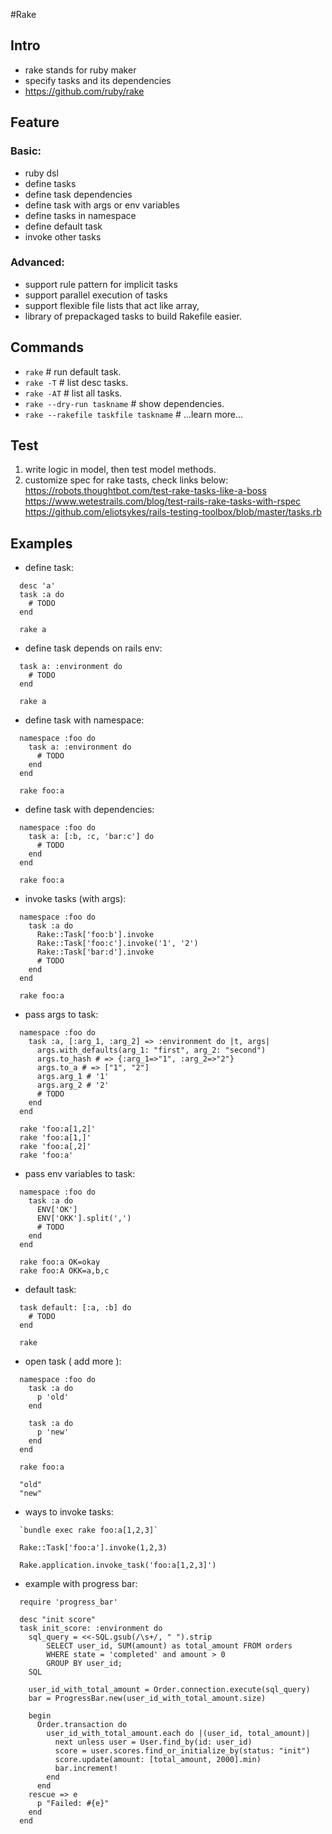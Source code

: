 #Rake

## Intro

- rake stands for ruby maker
- specify tasks and its dependencies
- https://github.com/ruby/rake

## Feature

### Basic:

- ruby dsl
- define tasks
- define task dependencies
- define task with args or env variables
- define tasks in namespace
- define default task
- invoke other tasks

### Advanced:

- support rule pattern for implicit tasks
- support parallel execution of tasks
- support flexible file lists that act like array,
- library of prepackaged tasks to build Rakefile easier.

## Commands

- `rake` # run default task.
- `rake -T`  # list desc tasks.
- `rake -AT` # list all tasks.
- `rake --dry-run taskname` # show dependencies.
- `rake --rakefile taskfile taskname` # ...learn more...

## Test

1. write logic in model, then test model methods.
2. customize spec for rake tasts, check links below:
   https://robots.thoughtbot.com/test-rake-tasks-like-a-boss
   https://www.wetestrails.com/blog/test-rails-rake-tasks-with-rspec
   https://github.com/eliotsykes/rails-testing-toolbox/blob/master/tasks.rb

## Examples

- define task:

```
  desc 'a'
  task :a do
  	# TODO
  end

  rake a
```

- define task depends on rails env:

```
  task a: :environment do
    # TODO
  end

  rake a
```

- define task with namespace:

```
  namespace :foo do
    task a: :environment do
      # TODO
    end
  end

  rake foo:a
```

- define task with dependencies:

```
  namespace :foo do
    task a: [:b, :c, 'bar:c'] do
      # TODO
    end
  end

  rake foo:a
```

- invoke tasks (with args):

```
  namespace :foo do
    task :a do
      Rake::Task['foo:b'].invoke
      Rake::Task['foo:c'].invoke('1', '2')
      Rake::Task['bar:d'].invoke
      # TODO
    end
  end

  rake foo:a
```

- pass args to task:

```
  namespace :foo do
    task :a, [:arg_1, :arg_2] => :environment do |t, args|
      args.with_defaults(arg_1: "first", arg_2: "second")
      args.to_hash # => {:arg_1=>"1", :arg_2=>"2"}
      args.to_a # => ["1", "2"]
      args.arg_1 # '1'
      args.arg_2 # '2'
      # TODO
    end
  end

  rake 'foo:a[1,2]'
  rake 'foo:a[1,]'
  rake 'foo:a[,2]'
  rake 'foo:a'
```

- pass env variables to task:

```
  namespace :foo do
    task :a do
      ENV['OK']
      ENV['OKK'].split(',')
      # TODO
    end
  end

  rake foo:a OK=okay
  rake foo:A OKK=a,b,c
```

- default task:

```
  task default: [:a, :b] do
    # TODO
  end

  rake
```

- open task ( add more ):

```
  namespace :foo do
    task :a do
      p 'old'
    end

    task :a do
      p 'new'
    end
  end

  rake foo:a

  "old"
  "new"
```

- ways to invoke tasks:

```
  `bundle exec rake foo:a[1,2,3]`

  Rake::Task['foo:a'].invoke(1,2,3)

  Rake.application.invoke_task('foo:a[1,2,3]')
```

- example with progress bar:

```
  require 'progress_bar'

  desc "init score"
  task init_score: :environment do
    sql_query = <<-SQL.gsub(/\s+/, " ").strip
    	SELECT user_id, SUM(amount) as total_amount FROM orders
        WHERE state = 'completed' and amount > 0
        GROUP BY user_id;
    SQL

    user_id_with_total_amount = Order.connection.execute(sql_query)
    bar = ProgressBar.new(user_id_with_total_amount.size)

    begin
      Order.transaction do
        user_id_with_total_amount.each do |(user_id, total_amount)|
          next unless user = User.find_by(id: user_id)
          score = user.scores.find_or_initialize_by(status: "init")
          score.update(amount: [total_amount, 2000].min)
          bar.increment!
        end
      end
    rescue => e
      p "Failed: #{e}"
    end
  end
```
